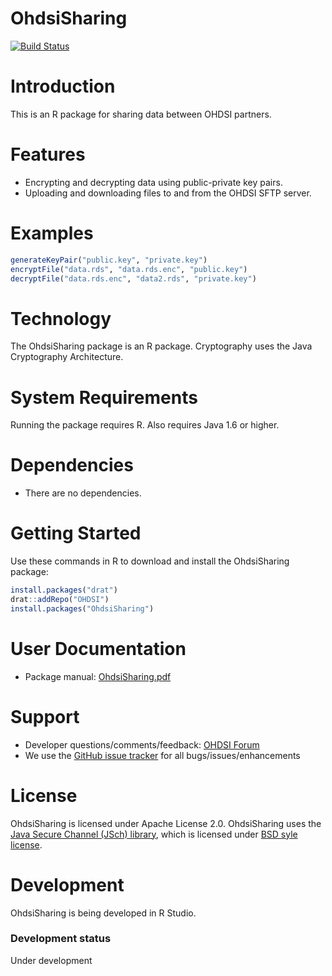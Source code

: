OhdsiSharing
============

[![Build Status](https://travis-ci.org/OHDSI/OhdsiSharing.svg?branch=master)](https://travis-ci.org/OHDSI/OhdsiSharing)

Introduction
============

This is an R package for sharing data between OHDSI partners.

Features
========

- Encrypting and decrypting data using public-private key pairs.
- Uploading and downloading files to and from the OHDSI SFTP server.

Examples
========

```r
generateKeyPair("public.key", "private.key")
encryptFile("data.rds", "data.rds.enc", "public.key")
decryptFile("data.rds.enc", "data2.rds", "private.key")
```

Technology
==========
The OhdsiSharing package is an R package. Cryptography uses the Java Cryptography Architecture.

System Requirements
===================
Running the package requires R. Also requires Java 1.6 or higher.

Dependencies
============
 * There are no dependencies.

Getting Started
===============

Use these commands in R to download and install the OhdsiSharing package:

```r
install.packages("drat")
drat::addRepo("OHDSI")
install.packages("OhdsiSharing")
```

User Documentation
==================
* Package manual: [OhdsiSharing.pdf](https://raw.githubusercontent.com/OHDSI/OhdsiSharing/master/extras/OhdsiSharing.pdf)

Support
=======
* Developer questions/comments/feedback: <a href="http://forums.ohdsi.org/c/developers">OHDSI Forum</a>
* We use the <a href="https://github.com/OHDSI/OhdsiSharing/issues">GitHub issue tracker</a> for all bugs/issues/enhancements

License
=======
OhdsiSharing is licensed under Apache License 2.0. OhdsiSharing uses the [Java Secure Channel (JSch) library](http://www.jcraft.com/jsch/), which is licensed under [BSD syle license](http://www.jcraft.com/jsch/LICENSE.txt).

Development
===========
OhdsiSharing is being developed in R Studio.

### Development status

Under development


